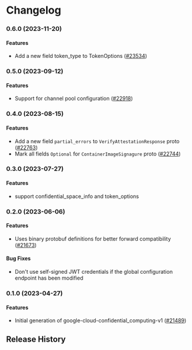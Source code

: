 # Changelog

### 0.6.0 (2023-11-20)

#### Features

* Add a new field token_type to TokenOptions ([#23534](https://github.com/googleapis/google-cloud-ruby/issues/23534)) 

### 0.5.0 (2023-09-12)

#### Features

* Support for channel pool configuration ([#22918](https://github.com/googleapis/google-cloud-ruby/issues/22918)) 

### 0.4.0 (2023-08-15)

#### Features

* Add a new field `partial_errors` to `VerifyAttestationResponse` proto ([#22763](https://github.com/googleapis/google-cloud-ruby/issues/22763)) 
* Mark all fields `Optional` for `ContainerImageSignagure` proto ([#22744](https://github.com/googleapis/google-cloud-ruby/issues/22744)) 

### 0.3.0 (2023-07-27)

#### Features

* support confidential_space_info and token_options 

### 0.2.0 (2023-06-06)

#### Features

* Uses binary protobuf definitions for better forward compatibility ([#21673](https://github.com/googleapis/google-cloud-ruby/issues/21673)) 
#### Bug Fixes

* Don't use self-signed JWT credentials if the global configuration endpoint has been modified 

### 0.1.0 (2023-04-27)

#### Features

* Initial generation of google-cloud-confidential_computing-v1 ([#21489](https://github.com/googleapis/google-cloud-ruby/issues/21489)) 

## Release History
